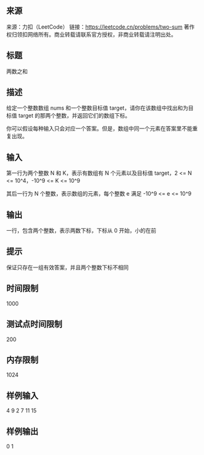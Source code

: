 ## 来源

来源：力扣（LeetCode）
链接：https://leetcode.cn/problems/two-sum
著作权归领扣网络所有。商业转载请联系官方授权，非商业转载请注明出处。

## 标题

两数之和

## 描述

给定一个整数数组 nums 和一个整数目标值 target，请你在该数组中找出和为目标值 target 的那两个整数，并返回它们的数组下标。

你可以假设每种输入只会对应一个答案。但是，数组中同一个元素在答案里不能重复出现。

## 输入

第一行为两个整数 N 和 K，表示有数组有 N 个元素以及目标值 target，2 <= N <= 10^4，-10^9 <= K <= 10^9

其后一行为 N 个整数，表示数组的元素，每个整数 e 满足 -10^9 <= e <= 10^9

## 输出

一行，包含两个整数，表示两数下标，下标从 0 开始，小的在前

## 提示

保证只存在一组有效答案，并且两个整数下标不相同

## 时间限制

1000

## 测试点时间限制

200

## 内存限制

1024

## 样例输入

4 9
2 7 11 15

## 样例输出

0 1
